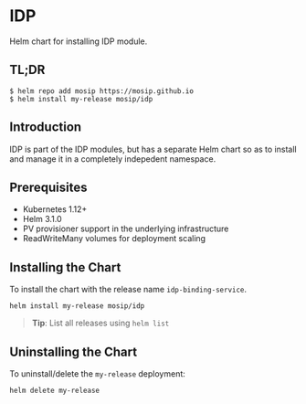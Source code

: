 # IDP

Helm chart for installing IDP module.

## TL;DR

```console
$ helm repo add mosip https://mosip.github.io
$ helm install my-release mosip/idp
```

## Introduction

IDP is part of the IDP modules, but has a separate Helm chart so as to install and manage it in a completely indepedent namespace.

## Prerequisites

- Kubernetes 1.12+
- Helm 3.1.0
- PV provisioner support in the underlying infrastructure
- ReadWriteMany volumes for deployment scaling

## Installing the Chart

To install the chart with the release name `idp-binding-service`.

```console
helm install my-release mosip/idp
```

> **Tip**: List all releases using `helm list`

## Uninstalling the Chart

To uninstall/delete the `my-release` deployment:

```console
helm delete my-release
```

